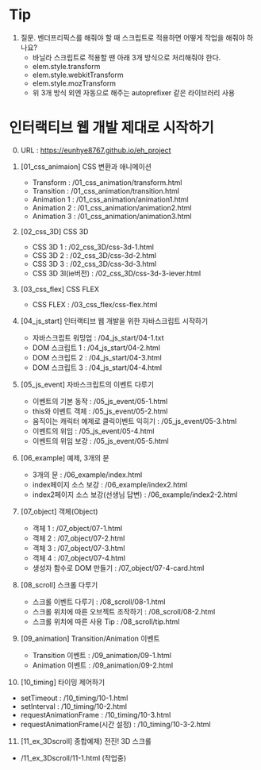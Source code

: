 # Tip
1. 질문. 벤더프리픽스를 해줘야 할 때 스크립트로 적용하면 어떻게 작업을 해줘야 하나요?
   - 바닐라 스크립트로 적용할 땐 아래 3개 방식으로 처리해줘야 한다.
   - elem.style.transform
   - elem.style.webkitTransform
   - elem.style.mozTransform
   - 위 3개 방식 외엔 자동으로 해주는 autoprefixer 같은 라이브러리 사용


# 인터랙티브 웹 개발 제대로 시작하기

0. URL : https://eunhye8767.github.io/eh_project

1. [01_css_animaion] CSS 변환과 애니메이션
   - Transform : /01_css_animation/transform.html
   - Transition : /01_css_animation/transition.html
   - Animation 1 : /01_css_animation/animation1.html
   - Animation 2 : /01_css_animation/animation2.html
   - Animation 3 : /01_css_animation/animation3.html


2. [02_css_3D] CSS 3D
   - CSS 3D 1 : /02_css_3D/css-3d-1.html
   - CSS 3D 2 : /02_css_3D/css-3d-2.html
   - CSS 3D 3 : /02_css_3D/css-3d-3.html
   - CSS 3D 3I(ie버전) : /02_css_3D/css-3d-3-iever.html


3. [03_css_flex] CSS FLEX
   - CSS FLEX : /03_css_flex/css-flex.html


4. [04_js_start] 인터랙티브 웹 개발을 위한 자바스크립트 시작하기
   - 자바스크립트 워밍업 : /04_js_start/04-1.txt
   - DOM 스크립트 1 : /04_js_start/04-2.html
   - DOM 스크립트 2 : /04_js_start/04-3.html
   - DOM 스크립트 3 : /04_js_start/04-4.html

5. [05_js_event] 자바스크립트의 이벤트 다루기
   - 이벤트의 기본 동작 : /05_js_event/05-1.html
   - this와 이벤트 객체 : /05_js_event/05-2.html
   - 움직이는 캐릭터 예제로 클릭이벤트 익히기 : /05_js_event/05-3.html
   - 이벤트의 위임 : /05_js_event/05-4.html
   - 이벤트의 위임 보강 : /05_js_event/05-5.html

6. [06_example] 예제, 3개의 문
   - 3개의 문 : /06_example/index.html
   - index페이지 소스 보강 : /06_example/index2.html
   - index2페이지 소스 보강(선생님 답변) : /06_example/index2-2.html

7. [07_object] 객체(Object)
   - 객체 1 : /07_object/07-1.html
   - 객체 2 : /07_object/07-2.html
   - 객체 3 : /07_object/07-3.html
   - 객체 4 : /07_object/07-4.html
   - 생성자 함수로 DOM 만들기 : /07_object/07-4-card.html

8. [08_scroll] 스크롤 다루기
   - 스크롤 이벤트 다루기 : /08_scroll/08-1.html
   - 스크롤 위치에 따른 오브젝트 조작하기 : /08_scroll/08-2.html
   - 스크롤 위치에 따른 사용 Tip : /08_scroll/tip.html

9. [09_animation] Transition/Animation 이벤트
   - Transition 이벤트 : /09_animation/09-1.html
   - Animation 이벤트 :  /09_animation/09-2.html

10. [10_timing] 타이밍 제어하기
   - setTimeout  : /10_timing/10-1.html
   - setInterval : /10_timing/10-2.html
   - requestAnimationFrame : /10_timing/10-3.html
   - requestAnimationFrame(시간 설정) : /10_timing/10-3-2.html

11. [11_ex_3Dscroll] 종합예제) 전진! 3D 스크롤
   - /11_ex_3Dscroll/11-1.html (작업중)
